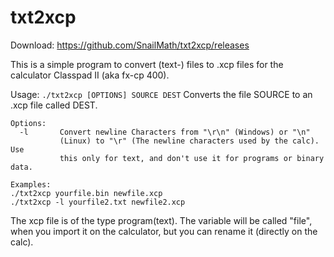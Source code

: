 # txt2xcp
Download: https://github.com/SnailMath/txt2xcp/releases

This is a simple program to convert (text-) files to .xcp files for the calculator Classpad II (aka fx-cp 400).

Usage: `./txt2xcp [OPTIONS] SOURCE DEST`
Converts the file SOURCE to an .xcp file called DEST.
```
Options:
  -l       Convert newline Characters from "\r\n" (Windows) or "\n"
           (Linux) to "\r" (The newline characters used by the calc). Use
           this only for text, and don't use it for programs or binary data.
```
```
Examples:
./txt2xcp yourfile.bin newfile.xcp
./txt2xcp -l yourfile2.txt newfile2.xcp
```

The xcp file is of the type program(text). The variable will be called "file", when you import it on the calculator, but you can rename it (directly on the calc).
